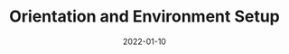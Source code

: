 ---
title: Orientation and Environment Setup
description: Description here
date: 2022-01-10
released: true
---